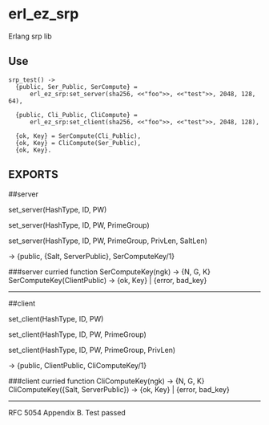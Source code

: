 erl_ez_srp
===
Erlang srp lib

Use
---
```
srp_test() ->
  {public, Ser_Public, SerCompute} = 
      erl_ez_srp:set_server(sha256, <<"foo">>, <<"test">>, 2048, 128, 64),

  {public, Cli_Public, CliCompute} = 
      erl_ez_srp:set_client(sha256, <<"foo">>, <<"test">>, 2048, 128),
  
  {ok, Key} = SerCompute(Cli_Public),
  {ok, Key} = CliCompute(Ser_Public),
  {ok, Key}.
```

EXPORTS
---
##server

set_server(HashType, ID, PW)

set_server(HashType, ID, PW, PrimeGroup)

set_server(HashType, ID, PW, PrimeGroup, PrivLen, SaltLen) 

-> {public, {Salt, ServerPublic}, SerComputeKey/1}

###server curried function
SerComputeKey(ngk) -> {N, G, K}
SerComputeKey(ClientPublic) -> {ok, Key} | {error, bad_key}
  
---
##client

set_client(HashType, ID, PW)

set_client(HashType, ID, PW, PrimeGroup)

set_client(HashType, ID, PW, PrimeGroup, PrivLen) 

-> {public, ClientPublic, CliComputeKey/1}

###client curried function
CliComputeKey(ngk) -> {N, G, K}
CliComputeKey({Salt, ServerPublic}) -> {ok, Key} | {error, bad_key}
  
---
RFC 5054 Appendix B. Test passed
